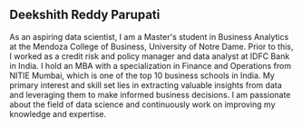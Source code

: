 ## Deekshith Reddy Parupati

As an aspiring data scientist, I am a Master's student in Business Analytics at the Mendoza College of Business, University of Notre Dame. Prior to this, I worked as a credit risk and policy manager and data analyst at IDFC Bank in India. I hold an MBA with a specialization in Finance and Operations from NITIE Mumbai, which is one of the top 10 business schools in India. My primary interest and skill set lies in extracting valuable insights from data and leveraging them to make informed business decisions. I am passionate about the field of data science and continuously work on improving my knowledge and expertise.

<!--
**prdeddy/prdeddy** is a ✨ _special_ ✨ repository because its `README.md` (this file) appears on your GitHub profile.

Here are some ideas to get you started:

- 🔭 I’m currently working on ...
- 🌱 I’m currently learning ...
- 👯 I’m looking to collaborate on ...
- 🤔 I’m looking for help with ...
- 💬 Ask me about ...
- 📫 How to reach me: ...
- 😄 Pronouns: ...
- ⚡ Fun fact: ...
-->
